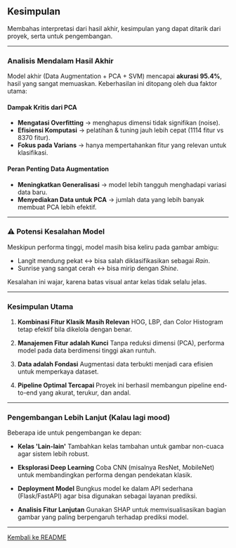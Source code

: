 ## Kesimpulan

Membahas interpretasi dari hasil akhir, kesimpulan yang dapat ditarik dari proyek, serta untuk pengembangan.

---

### Analisis Mendalam Hasil Akhir

Model akhir (Data Augmentation + PCA + SVM) mencapai **akurasi 95.4%**, hasil yang sangat memuaskan. Keberhasilan ini ditopang oleh dua faktor utama:

#### Dampak Kritis dari PCA

* **Mengatasi Overfitting** → menghapus dimensi tidak signifikan (noise).
* **Efisiensi Komputasi** → pelatihan & tuning jauh lebih cepat (1114 fitur vs 8370 fitur).
* **Fokus pada Varians** → hanya mempertahankan fitur yang relevan untuk klasifikasi.

#### Peran Penting Data Augmentation

* **Meningkatkan Generalisasi** → model lebih tangguh menghadapi variasi data baru.
* **Menyediakan Data untuk PCA** → jumlah data yang lebih banyak membuat PCA lebih efektif.

---

### ⚠️ Potensi Kesalahan Model

Meskipun performa tinggi, model masih bisa keliru pada gambar ambigu:

* Langit mendung pekat ↔ bisa salah diklasifikasikan sebagai *Rain*.
* Sunrise yang sangat cerah ↔ bisa mirip dengan *Shine*.

Kesalahan ini wajar, karena batas visual antar kelas tidak selalu jelas.

---

### Kesimpulan Utama

1. **Kombinasi Fitur Klasik Masih Relevan**
   HOG, LBP, dan Color Histogram tetap efektif bila dikelola dengan benar.

2. **Manajemen Fitur adalah Kunci**
   Tanpa reduksi dimensi (PCA), performa model pada data berdimensi tinggi akan runtuh.

3. **Data adalah Fondasi**
   Augmentasi data terbukti menjadi cara efisien untuk memperkaya dataset.

4. **Pipeline Optimal Tercapai**
   Proyek ini berhasil membangun pipeline end-to-end yang akurat, terukur, dan andal.

---

### Pengembangan Lebih Lanjut (Kalau lagi mood)

Beberapa ide untuk pengembangan ke depan:

* **Kelas 'Lain-lain'**
  Tambahkan kelas tambahan untuk gambar non-cuaca agar sistem lebih robust.

* **Eksplorasi Deep Learning**
  Coba CNN (misalnya ResNet, MobileNet) untuk membandingkan performa dengan pendekatan klasik.

* **Deployment Model**
  Bungkus model ke dalam API sederhana (Flask/FastAPI) agar bisa digunakan sebagai layanan prediksi.

* **Analisis Fitur Lanjutan**
  Gunakan SHAP untuk memvisualisasikan bagian gambar yang paling berpengaruh terhadap prediksi model.

---

[Kembali ke README](../README.md)
